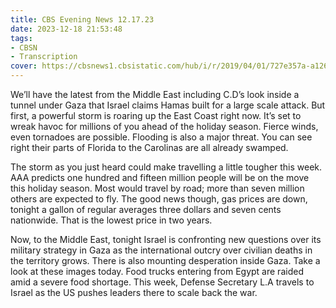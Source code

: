 ```yaml
---
title: CBS Evening News 12.17.23
date: 2023-12-18 21:53:48
tags:
- CBSN
- Transcription
cover: https://cbsnews1.cbsistatic.com/hub/i/r/2019/04/01/727e357a-a126-4138-a2c5-4d3222669d57/thumbnail/640x360/3ff2761028dc5c65cc4f07acd54bcd5c/cbsn2-logo-1920x1080.jpg
---
```

We’ll have the latest from the Middle East including C.D’s look inside a tunnel under Gaza that Israel claims Hamas built for a large scale attack. But first, a powerful storm is roaring up the East Coast right now. It’s set to wreak havoc for millions of you ahead of the holiday season. Fierce winds, even tornadoes are possible. Flooding is also a major threat. You can see right their parts of Florida to the Carolinas are all already swamped. 

The storm as you just heard could make travelling a little tougher this week. AAA predicts one hundred and fifteen million people will be on the move this holiday season. Most would travel by road; more than seven million others are expected to fly. The good news though, gas prices are down, tonight a gallon of regular averages three dollars and seven cents nationwide. That is the lowest price in two years. 

Now, to the Middle East, tonight Israel is confronting new questions over its military strategy in Gaza as the international outcry over civilian deaths in the territory grows. There is also mounting desperation inside Gaza. Take a look at these images today. Food trucks entering from Egypt are raided amid a severe food shortage. This week, Defense Secretary L.A travels to Israel as the US pushes leaders there to scale back the war. 
